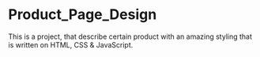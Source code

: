# Product_Page_Design
This is a project, that describe certain product with an amazing styling that is written on HTML, CSS &amp; JavaScript.

